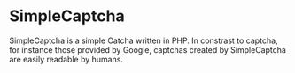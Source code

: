 SimpleCaptcha
=============

SimpleCaptcha is a simple Catcha written in PHP. 
In constrast to captcha, for instance those provided by Google, 
captchas created by SimpleCaptcha are easily readable by 
humans. 

